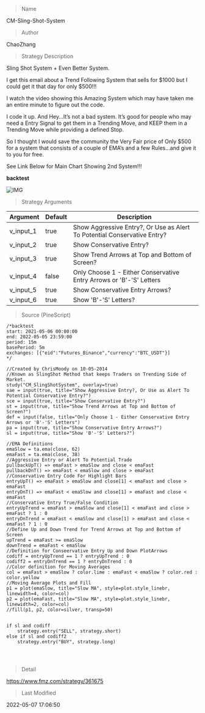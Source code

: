 
> Name

CM-Sling-Shot-System

> Author

ChaoZhang

> Strategy Description

Sling Shot System + Even Better System.

I get this email about a Trend Following System that sells for $1000 but I could get it that day for only $500!!!

I watch the video showing this Amazing System which may have taken me an entire minute to figure out the code.

I code it up. And Hey…It’s not a bad system. It’s good for people who may need a Entry Signal to get them in a Trending Move, and KEEP them in a Trending Move while providing a defined Stop.

So I thought I would save the community the Very Fair price of Only $500 for a system that consists of a couple of EMA’s and a few Rules…and give it to you for free.

See Link Below for Main Chart Showing 2nd System!!!

**backtest**

 ![IMG](https://www.fmz.com/upload/asset/1cff6c996298e8426b1.png) 

> Strategy Arguments



|Argument|Default|Description|
|----|----|----|
|v_input_1|true|Show Aggressive Entry?, Or Use as Alert To Potential Conservative Entry?|
|v_input_2|true|Show Conservative Entry?|
|v_input_3|true|Show Trend Arrows at Top and Bottom of Screen?|
|v_input_4|false|Only Choose 1 - Either Conservative Entry Arrows or 'B'-'S' Letters|
|v_input_5|true|Show Conservative Entry Arrows?|
|v_input_6|true|Show 'B'-'S' Letters?|


> Source (PineScript)

``` pinescript
/*backtest
start: 2021-05-06 00:00:00
end: 2022-05-05 23:59:00
period: 15m
basePeriod: 5m
exchanges: [{"eid":"Futures_Binance","currency":"BTC_USDT"}]
*/

//Created by ChrisMoody on 10-05-2014
//Known as SlingShot Method that keeps Traders on Trending Side of Market.
study("CM_SlingShotSystem", overlay=true)
sae = input(true, title="Show Aggressive Entry?, Or Use as Alert To Potential Conservative Entry?")
sce = input(true, title="Show Conservative Entry?")
st = input(true, title="Show Trend Arrows at Top and Bottom of Screen?")
def = input(false, title="Only Choose 1 - Either Conservative Entry Arrows or 'B'-'S' Letters")
pa = input(true, title="Show Conservative Entry Arrows?")
sl = input(true, title="Show 'B'-'S' Letters?")

//EMA Definitions
emaSlow = ta.ema(close, 62)
emaFast = ta.ema(close, 38)
//Aggressive Entry or Alert To Potential Trade
pullbackUpT() => emaFast > emaSlow and close < emaFast
pullbackDnT() => emaFast < emaSlow and close > emaFast
//Conservative Entry Code For Highlight Bars
entryUpT() => emaFast > emaSlow and close[1] < emaFast and close > emaFast
entryDnT() => emaFast < emaSlow and close[1] > emaFast and close < emaFast
//Conservative Entry True/False Condition
entryUpTrend = emaFast > emaSlow and close[1] < emaFast and close > emaFast ? 1 : 0
entryDnTrend = emaFast < emaSlow and close[1] > emaFast and close < emaFast ? 1 : 0
//Define Up and Down Trend for Trend Arrows at Top and Bottom of Screen
upTrend = emaFast >= emaSlow
downTrend = emaFast < emaSlow
//Definition for Conseervative Entry Up and Down PlotArrows
codiff = entryUpTrend == 1 ? entryUpTrend : 0
codiff2 = entryDnTrend == 1 ? entryDnTrend : 0
//Color definition for Moving Averages
col = emaFast > emaSlow ? color.lime : emaFast < emaSlow ? color.red : color.yellow
//Moving Average Plots and Fill
p1 = plot(emaSlow, title="Slow MA", style=plot.style_linebr, linewidth=4, color=col)
p2 = plot(emaFast, title="Slow MA", style=plot.style_linebr, linewidth=2, color=col)
//fill(p1, p2, color=silver, transp=50)


if sl and codiff
    strategy.entry("SELL", strategy.short)
else if sl and codiff2
    strategy.entry("BUY", strategy.long)
    
    
    
```

> Detail

https://www.fmz.com/strategy/361675

> Last Modified

2022-05-07 17:06:50
